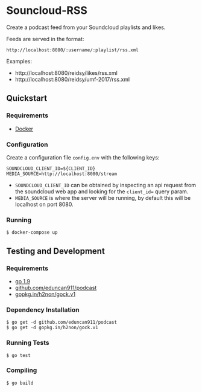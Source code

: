 # Souncloud-RSS

Create a podcast feed from your Soundcloud playlists and likes.

Feeds are served in the format:

```
http://localhost:8080/:username/:playlist/rss.xml
```

Examples:

- http://localhost:8080/reidsy/likes/rss.xml
- http://localhost:8080/reidsy/umf-2017/rss.xml


## Quickstart

### Requirements
- [Docker](http://docker.com)

### Configuration

Create a configuration file `config.env` with the following keys:
```
SOUNDCLOUD_CLIENT_ID=${CLIENT_ID}
MEDIA_SOURCE=http://localhost:8080/stream
```

- `SOUNDCLOUD_CLIENT_ID` can be obtained by inspecting an api request from the soundcloud web app and looking for the `client_id=` query param.
- `MEDIA_SOURCE` is where the server will be running, by default this will be localhost on port 8080.

### Running

```
$ docker-compose up
```

## Testing and Development

### Requirements

- [go 1.9](https://golang.org/dl)
- [github.com/eduncan911/podcast](https://github.com/eduncan911/podcast)
- [gopkg.in/h2non/gock.v1](https://github.com/h2non/gock/tree/v1.0.6)

### Dependency Installation

```
$ go get -d github.com/eduncan911/podcast
$ go get -d gopkg.in/h2non/gock.v1
```

### Running Tests

```
$ go test
```

### Compiling

```
$ go build
```
